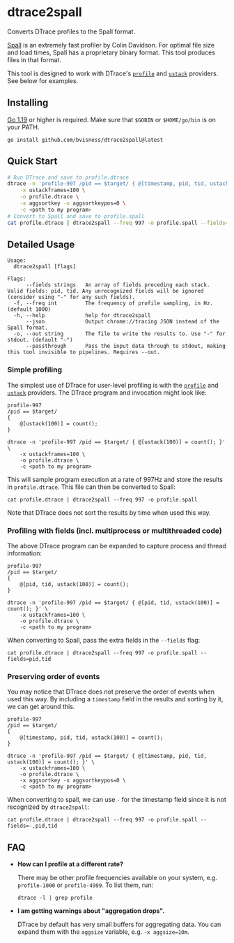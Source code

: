 # dtrace2spall

Converts DTrace profiles to the Spall format.

[Spall](https://gravitymoth.com/spall/) is an extremely fast profiler by Colin Davidson. For optimal file size and load times, Spall has a proprietary binary format. This tool produces files in that format.

This tool is designed to work with DTrace's [`profile`](https://illumos.org/books/dtrace/chp-profile.html#chp-profile) and [`ustack`](https://illumos.org/books/dtrace/chp-user.html#chp-user-4) providers. See below for examples.

## Installing

[Go 1.19](https://go.dev/) or higher is required. Make sure that `$GOBIN` or `$HOME/go/bin` is on your PATH.

```
go install github.com/bvisness/dtrace2spall@latest
```

## Quick Start

```bash
# Run DTrace and save to profile.dtrace
dtrace -n 'profile-997 /pid == $target/ { @[timestamp, pid, tid, ustack(100)] = count(); }' \
    -x ustackframes=100 \
    -o profile.dtrace \
    -x aggsortkey -x aggsortkeypos=0 \
    -c <path to my program>
# Convert to Spall and save to profile.spall
cat profile.dtrace | dtrace2spall --freq 997 -o profile.spall --fields=_,pid,tid
```

## Detailed Usage

```
Usage:
  dtrace2spall [flags]

Flags:
      --fields strings   An array of fields preceding each stack. Valid fields: pid, tid. Any unrecognized fields will be ignored (consider using "-" for any such fields).
  -f, --freq int         The frequency of profile sampling, in Hz. (default 1000)
  -h, --help             help for dtrace2spall
      --json             Output chrome://tracing JSON instead of the Spall format.
  -o, --out string       The file to write the results to. Use "-" for stdout. (default "-")
      --passthrough      Pass the input data through to stdout, making this tool invisible to pipelines. Requires --out.
```

### Simple profiling

The simplest use of DTrace for user-level profiling is with the [`profile`](https://illumos.org/books/dtrace/chp-profile.html#chp-profile) and [`ustack`](https://illumos.org/books/dtrace/chp-user.html#chp-user-4) providers. The DTrace program and invocation might look like:

```
profile-997
/pid == $target/
{
    @[ustack(100)] = count();
}
```

```
dtrace -n 'profile-997 /pid == $target/ { @[ustack(100)] = count(); }' \
    -x ustackframes=100 \
    -o profile.dtrace \
    -c <path to my program>
```

This will sample program execution at a rate of 997Hz and store the results in `profile.dtrace`. This file can then be converted to Spall:

```
cat profile.dtrace | dtrace2spall --freq 997 -o profile.spall
```

Note that DTrace does not sort the results by time when used this way.

### Profiling with fields (incl. multiprocess or multithreaded code)

The above DTrace program can be expanded to capture process and thread information:

```
profile-997
/pid == $target/
{
    @[pid, tid, ustack(100)] = count();
}
```

```
dtrace -n 'profile-997 /pid == $target/ { @[pid, tid, ustack(100)] = count(); }' \
    -x ustackframes=100 \
    -o profile.dtrace \
    -c <path to my program>
```

When converting to Spall, pass the extra fields in the `--fields` flag:

```
cat profile.dtrace | dtrace2spall --freq 997 -o profile.spall --fields=pid,tid
```

### Preserving order of events

You may notice that DTrace does not preserve the order of events when used this way. By including a `timestamp` field in the results and sorting by it, we can get around this.

```
profile-997
/pid == $target/
{
    @[timestamp, pid, tid, ustack(100)] = count();
}
```

```
dtrace -n 'profile-997 /pid == $target/ { @[timestamp, pid, tid, ustack(100)] = count(); }' \
    -x ustackframes=100 \
    -o profile.dtrace \
    -x aggsortkey -x aggsortkeypos=0 \
    -c <path to my program>
```

When converting to spall, we can use `-` for the timestamp field since it is not recognized by `dtrace2spall`:

```
cat profile.dtrace | dtrace2spall --freq 997 -o profile.spall --fields=-,pid,tid
```

## FAQ

- **How can I profile at a different rate?**

    There may be other profile frequencies available on your system, e.g. `profile-1000` or `profile-4999`. To list them, run:

    ```
    dtrace -l | grep profile
    ```

- **I am getting warnings about "aggregation drops".**

    DTrace by default has very small buffers for aggregating data. You can expand them with the `aggsize` variable, e.g. `-x aggsize=10m`.
